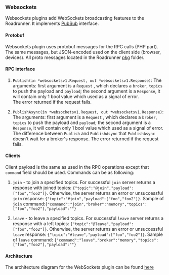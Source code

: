 ### Websockets

Websockets plugins add WebSockets broadcasting features to the Roadrunner. It
implements [PubSub](https://github.com/spiral/roadrunner/blob/master/pkg/pubsub/interface.go) interface.

#### Protobuf

Websockets plugin uses protobuf messages for the RPC calls (PHP part). The same messages, but JSON-encoded used on the
client side (browser, devices). All proto messages located in the
Roadrunner [pkg](https://github.com/spiral/roadrunner-plugins/blob/master/internal/proto/websockets/v1beta/websockets.proto) folder.

#### RPC interface

1. `Publish(in *websocketsv1.Request, out *websocketsv1.Response)`: The arguments: first argument is a `Request` , which
   declares a `broker`, `topics` to push the payload and `payload`; the second argument is a `Response`, it will contain
   only 1 bool value which used as a signal of error.  
   The error returned if the request fails.

2. `PublishAsync(in *websocketsv1.Request, out *websocketsv1.Response)`: The arguments: first argument is a `Request` ,
   which declares a `broker`, `topics` to push the payload and `payload`; the second argument is a `Response`, it will
   contain only 1 bool value which used as a signal of error.  
   The difference between `Publish` and `PublishAsync` that `PublishAsync` doesn't wait for a broker's response. 
   The error returned if the request fails.

#### Clients

Client payload is the same as used in the RPC operations except that `command` field should be used. Commands can be as
following:

1. `join` - to join a specified topics. For successful `join` server returns a response with joined topics:
   `{"topic":"@join","payload":["foo","foo2"]}`. Otherwise, the server returns an error or unsuccessful `join` response:
   `{"topic":"#join","payload":["foo","foo2"]}`. 
   Sample of `join` command:`{"command":"join","broker":"memory","topics":["foo","foo2"],"payload":""}`


2. `leave` - to leave a specified topics. For successful `leave` server returns a response with a left topics:
   `{"topic":"@leave","payload":["foo","foo2"]}`. Otherwise, the server returns an error or unsuccessful `leave`
   response:
   `{"topic":"#leave","payload":["foo","foo2"]}`. Sample of `leave`
   command: `{"command":"leave","broker":"memory","topics":["foo","foo2"],"payload":""}`

#### Architecture

The architecture diagram for the WebSockets plugin can be
found [here](https://github.com/spiral/roadrunner-plugins/blob/master/websockets/doc)
